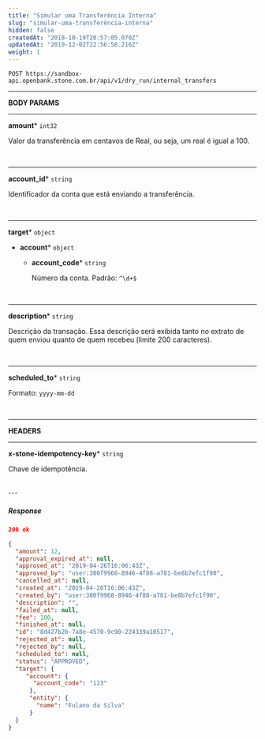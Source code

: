 ```yaml
---
title: "Simular uma Transferência Interna"
slug: "simular-uma-transferência-interna"
hidden: false
createdAt: "2018-10-19T20:57:05.070Z"
updatedAt: "2019-12-02T22:56:58.216Z"
weight: 1
---
```



```http 
POST https://sandbox-api.openbank.stone.com.br/api/v1/dry_run/internal_transfers
```
---

**BODY PARAMS**

---

**amount***  `int32` 

Valor da transferência em centavos de Real, ou seja, um real é igual a 100.

<br>

---

**account_id***  `string` 

Identificador da conta que está enviando a transferência.

<br>

---

**target***  `object`

- **account***  `object`
	
	- **account_code*** `string`

		Número da conta. Padrão: `^\d+$`


<br>

---

**description***  `string`

Descrição da transação. Essa descrição será exibida tanto no extrato de quem enviou quanto de quem recebeu (limite 200 caracteres).

<br>

---

**scheduled_to***  `string`

Formato: `yyyy-mm-dd`

<br>

---

**HEADERS**

---

**x-stone-idempotency-key***  `string`

Chave de idempotência.

<br>
---

##### **Response**

```JSON
200 ok 
```

```JSON
{
  "amount": 12,
  "approval_expired_at": null,
  "approved_at": "2019-04-26T16:06:43Z",
  "approved_by": "user:380f9968-8946-4f88-a781-be8b7efc1f90",
  "cancelled_at": null,
  "created_at": "2019-04-26T16:06:43Z",
  "created_by": "user:380f9968-8946-4f88-a781-be8b7efc1f90",
  "description": "",
  "failed_at": null,
  "fee": 100,
  "finished_at": null,
  "id": "8d427b2b-7a8e-4570-9c90-224339a10517",
  "rejected_at": null,
  "rejected_by": null,
  "scheduled_to": null,
  "status": "APPROVED",
  "target": {
     "account": {
       "account_code": "123"
      },
      "entity": {
        "name": "Fulano da Silva"
      }
  }
}
```
